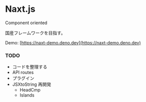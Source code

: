 # Naxt.js
Component oriented

国産フレームワークを目指す。

Demo: [https://naxt-demo.deno.dev](https://naxt-demo.deno.dev)

### TODO
- コードを整理する
- API routes
- プラグイン
- JSXtoString 再開発 
    - HeadCmp
    - Islands